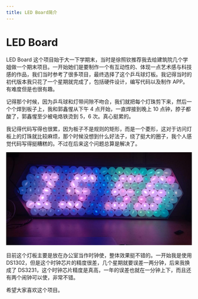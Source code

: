 ```yaml
---
title: LED Board简介
---
```


# LED Board

LED Board 这个项目始于大一下学期末，当时是徐照钦推荐我去给建筑院几个学姐做一个期末项目。一开始她们是要制作一个有互动性的、体现一点艺术感与科技感的作品，我们当时参考了很多项目，最终选择了这个乒乓球灯板。我记得当时的初代版本我只花了一个星期就完成了，包括硬件设计，编写代码以及制作 APP。有难度但是也很有趣。

记得那个时候，因为乒乓球和灯带间隙不吻合，我们就把每个灯珠剪下来，然后一个个焊到板子上，我和郭鑫惺从下午 4 点开始，一直焊接到晚上 10 点钟，脖子都酸了，郭鑫惺至少被电烙铁烫到 5，6 次。真心挺累的。

我记得代码写得也很累，因为板子不是规则的矩形，而是一个菱形，这对于访问灯板上的灯珠就比较麻烦，那个时候没想到什么好法子，绕了挺大的圈子，我个人感觉代码写得挺糟糕的。不过在后来这个问题总算是解决了。

![LED Board](./images/0-1.jpg)

目前这个灯板主要是放在办公室当作时钟使，整体效果挺不错的。一开始我是使用 DS1302，但是这个时钟芯片的精度很差，几个星期就要误差一两分钟，后来我换成了 DS3231，这个时钟芯片精度是真高，一年的误差也就在一分钟上下，而且还有两个闹钟可以使，非常不错。

希望大家喜欢这个项目。
